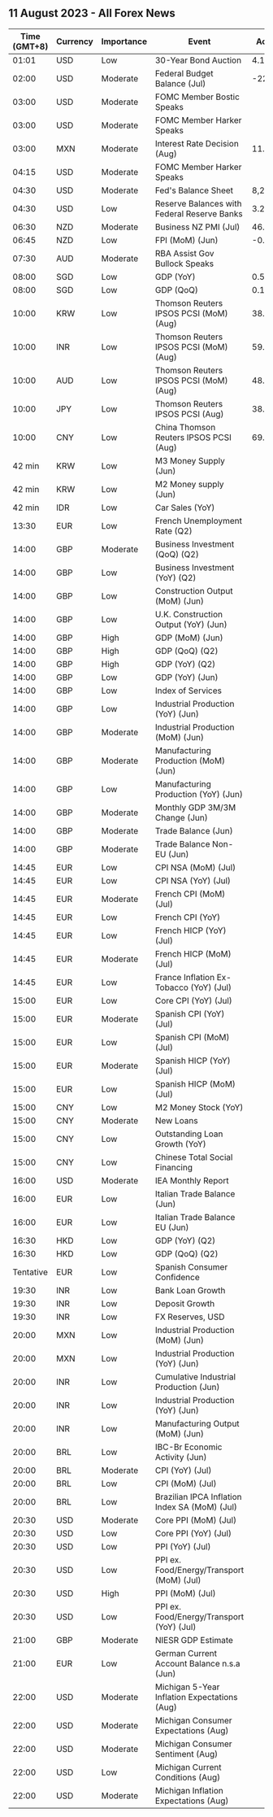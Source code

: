## 11 August 2023 - All Forex News

| Time (GMT+8) | Currency | Importance | Event | Actual | Forecast | Previous |
|------|----------|------------|-------|--------|----------|----------|
| 01:01 | USD | Low | 30-Year Bond Auction | 4.189% |  | 3.910% |
| 02:00 | USD | Moderate | Federal Budget Balance (Jul) | -221.0B | -109.3B | -228.0B |
| 03:00 | USD | Moderate | FOMC Member Bostic Speaks |  |  |  |
| 03:00 | USD | Moderate | FOMC Member Harker Speaks |  |  |  |
| 03:00 | MXN | Moderate | Interest Rate Decision (Aug) | 11.25% | 11.25% | 11.25% |
| 04:15 | USD | Moderate | FOMC Member Harker Speaks |  |  |  |
| 04:30 | USD | Moderate | Fed's Balance Sheet | 8,208B |  | 8,207B |
| 04:30 | USD | Low | Reserve Balances with Federal Reserve Banks | 3.229T |  | 3.217T |
| 06:30 | NZD | Moderate | Business NZ PMI (Jul) | 46.3 | 49.4 | 47.5 |
| 06:45 | NZD | Low | FPI (MoM) (Jun) | -0.5% | 2.1% | 0.3% |
| 07:30 | AUD | Moderate | RBA Assist Gov Bullock Speaks |  |  |  |
| 08:00 | SGD | Low | GDP (YoY) | 0.5% | 0.7% | 0.4% |
| 08:00 | SGD | Low | GDP (QoQ) | 0.1% | 0.3% | -0.4% |
| 10:00 | KRW | Low | Thomson Reuters IPSOS PCSI (MoM) (Aug) | 38.83 |  | 41.70 |
| 10:00 | INR | Low | Thomson Reuters IPSOS PCSI (MoM) (Aug) | 59.95 |  | 56.82 |
| 10:00 | AUD | Low | Thomson Reuters IPSOS PCSI (MoM) (Aug) | 48.06 |  | 48.05 |
| 10:00 | JPY | Low | Thomson Reuters IPSOS PCSI (Aug) | 38.25 |  | 38.87 |
| 10:00 | CNY | Low | China Thomson Reuters IPSOS PCSI (Aug) | 69.97 |  | 77.32 |
| 42 min | KRW | Low | M3 Money Supply (Jun) |  |  | 5,147.7B |
| 42 min | KRW | Low | M2 Money supply (Jun) |  | 3.10% | 2.10% |
| 42 min | IDR | Low | Car Sales (YoY) |  |  | 4.70% |
| 13:30 | EUR | Low | French Unemployment Rate (Q2) |  | 7.1% | 7.1% |
| 14:00 | GBP | Moderate | Business Investment (QoQ) (Q2) |  | 0.8% | 3.3% |
| 14:00 | GBP | Low | Business Investment (YoY) (Q2) |  | 8.1% | 5.8% |
| 14:00 | GBP | Low | Construction Output (MoM) (Jun) |  |  | -0.2% |
| 14:00 | GBP | Low | U.K. Construction Output (YoY) (Jun) |  | 1.9% | 0.2% |
| 14:00 | GBP | High | GDP (MoM) (Jun) |  | 0.2% | -0.1% |
| 14:00 | GBP | High | GDP (QoQ) (Q2) |  | 0.0% | 0.1% |
| 14:00 | GBP | High | GDP (YoY) (Q2) |  | 0.2% | 0.2% |
| 14:00 | GBP | Low | GDP (YoY) (Jun) |  | 0.5% | -0.4% |
| 14:00 | GBP | Low | Index of Services |  | 0.0% | 0.0% |
| 14:00 | GBP | Low | Industrial Production (YoY) (Jun) |  | -1.1% | -2.3% |
| 14:00 | GBP | Moderate | Industrial Production (MoM) (Jun) |  | 0.0% | -0.6% |
| 14:00 | GBP | Moderate | Manufacturing Production (MoM) (Jun) |  | 0.2% | -0.2% |
| 14:00 | GBP | Low | Manufacturing Production (YoY) (Jun) |  | 0.3% | -1.2% |
| 14:00 | GBP | Moderate | Monthly GDP 3M/3M Change (Jun) |  | 0.1% | 0.0% |
| 14:00 | GBP | Moderate | Trade Balance (Jun) |  | -16.20B | -18.72B |
| 14:00 | GBP | Moderate | Trade Balance Non-EU (Jun) |  | -6.39B | -6.76B |
| 14:45 | EUR | Low | CPI NSA (MoM) (Jul) |  |  | 0.20% |
| 14:45 | EUR | Low | CPI NSA (YoY) (Jul) |  |  | 4.30% |
| 14:45 | EUR | Moderate | French CPI (MoM) (Jul) |  | 0.0% | 0.2% |
| 14:45 | EUR | Low | French CPI (YoY) |  | 4.3% | 4.5% |
| 14:45 | EUR | Low | French HICP (YoY) (Jul) |  | 5.3% | 5.0% |
| 14:45 | EUR | Moderate | French HICP (MoM) (Jul) |  | 0.0% | 0.2% |
| 14:45 | EUR | Low | France Inflation Ex-Tobacco (YoY) (Jul) |  |  | 4.40% |
| 15:00 | EUR | Low | Core CPI (YoY) (Jul) |  |  | 5.9% |
| 15:00 | EUR | Moderate | Spanish CPI (YoY) (Jul) |  | 2.3% | 1.9% |
| 15:00 | EUR | Low | Spanish CPI (MoM) (Jul) |  | 0.1% | 0.6% |
| 15:00 | EUR | Moderate | Spanish HICP (YoY) (Jul) |  | 2.1% | 1.6% |
| 15:00 | EUR | Low | Spanish HICP (MoM) (Jul) |  | -0.1% | 0.6% |
| 15:00 | CNY | Low | M2 Money Stock (YoY) |  |  | 11.3% |
| 15:00 | CNY | Moderate | New Loans |  |  | 3,050.0B |
| 15:00 | CNY | Low | Outstanding Loan Growth (YoY) |  |  | 11.3% |
| 15:00 | CNY | Low | Chinese Total Social Financing |  |  | 4,220.0B |
| 16:00 | USD | Moderate | IEA Monthly Report |  |  |  |
| 16:00 | EUR | Low | Italian Trade Balance (Jun) |  | 6.489B | 4.711B |
| 16:00 | EUR | Low | Italian Trade Balance EU (Jun) |  |  | 0.27B |
| 16:30 | HKD | Low | GDP (YoY) (Q2) |  | 1.5% | 2.9% |
| 16:30 | HKD | Low | GDP (QoQ) (Q2) |  |  | 5.3% |
| Tentative | EUR | Low | Spanish Consumer Confidence |  | 85.7 | 92.4 |
| 19:30 | INR | Low | Bank Loan Growth |  | 18.4% | 20.2% |
| 19:30 | INR | Low | Deposit Growth |  | 13.1% | 13.2% |
| 19:30 | INR | Low | FX Reserves, USD |  | 604.13B | 603.87B |
| 20:00 | MXN | Low | Industrial Production (MoM) (Jun) |  | 0.1% | 1.0% |
| 20:00 | MXN | Low | Industrial Production (YoY) (Jun) |  | 2.8% | 3.9% |
| 20:00 | INR | Low | Cumulative Industrial Production (Jun) |  | 5.00% | 4.80% |
| 20:00 | INR | Low | Industrial Production (YoY) (Jun) |  | 1.0% | 5.2% |
| 20:00 | INR | Low | Manufacturing Output (MoM) (Jun) |  | 1.7% | 5.7% |
| 20:00 | BRL | Low | IBC-Br Economic Activity (Jun) |  | 0.60% | -2.00% |
| 20:00 | BRL | Moderate | CPI (YoY) (Jul) |  | 3.93% | 3.16% |
| 20:00 | BRL | Low | CPI (MoM) (Jul) |  | 0.07% | -0.08% |
| 20:00 | BRL | Low | Brazilian IPCA Inflation Index SA (MoM) (Jul) |  | 0.60% | -0.02% |
| 20:30 | USD | Moderate | Core PPI (MoM) (Jul) |  | 0.2% | 0.1% |
| 20:30 | USD | Low | Core PPI (YoY) (Jul) |  | 2.3% | 2.4% |
| 20:30 | USD | Low | PPI (YoY) (Jul) |  | 0.7% | 0.1% |
| 20:30 | USD | Low | PPI ex. Food/Energy/Transport (MoM) (Jul) |  | 0.1% | 0.1% |
| 20:30 | USD | High | PPI (MoM) (Jul) |  | 0.2% | 0.1% |
| 20:30 | USD | Low | PPI ex. Food/Energy/Transport (YoY) (Jul) |  |  | 2.6% |
| 21:00 | GBP | Moderate | NIESR GDP Estimate |  |  | 0.0% |
| 21:00 | EUR | Low | German Current Account Balance n.s.a (Jun) |  |  | 8.9B |
| 22:00 | USD | Moderate | Michigan 5-Year Inflation Expectations (Aug) |  | 3.0% | 3.0% |
| 22:00 | USD | Moderate | Michigan Consumer Expectations (Aug) |  | 68.0 | 68.3 |
| 22:00 | USD | Moderate | Michigan Consumer Sentiment (Aug) |  | 71.0 | 71.6 |
| 22:00 | USD | Low | Michigan Current Conditions (Aug) |  | 76.8 | 76.6 |
| 22:00 | USD | Moderate | Michigan Inflation Expectations (Aug) |  | 3.8% | 3.4% |
